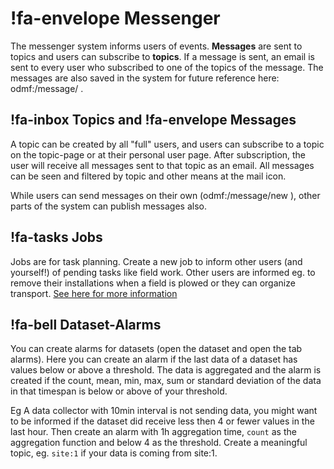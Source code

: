 # !fa-envelope Messenger

The messenger system informs users of events. **Messages** are sent to topics and users can subscribe to **topics**. If a 
message is sent, an email is sent to every user who subscribed to one of the topics of the message. The messages are
also saved in the system for future reference here: odmf:/message/ . 

## !fa-inbox Topics and !fa-envelope Messages

A topic can be created by all "full" users, and users can subscribe to a topic on the topic-page or at their
personal user page. After subscription, the user will receive all messages sent to that topic as an email. 
All messages can be seen and filtered by topic and other means at the mail icon.

While users can send messages on their own (odmf:/message/new ), other parts of the system can publish messages also.

## !fa-tasks Jobs

Jobs are for task planning. Create a new job to inform other users (and yourself!) of pending tasks like field work. Other
users are informed eg. to remove their installations when a field is plowed or they can organize transport. [See here for more information](job)

## !fa-bell Dataset-Alarms

You can create alarms for datasets (open the dataset and open the tab alarms). Here you can create an alarm if
the last data of a dataset has values below or above a threshold. The data is aggregated and the alarm is created
if the count, mean, min, max, sum or standard deviation of the data in that timespan is below or above of your threshold.

Eg A data collector with 10min interval is not sending data, you might want to be informed if the dataset did receive
less then 4 or fewer values in the last hour. Then create an alarm with 1h aggregation time, `count` as the 
aggregation function and below 4 as the threshold. Create a meaningful topic, eg. `site:1` if your data is coming from
site:1.

